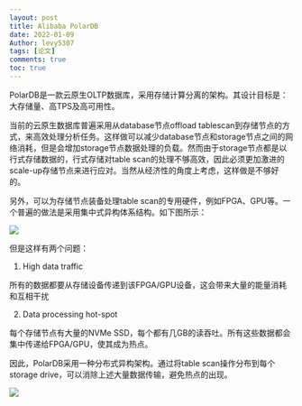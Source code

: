 ```yaml
---
layout: post
title: Alibaba PolarDB
date: 2022-01-09
Author: levy5307
tags: [论文]
comments: true
toc: true
---
```


PolarDB是一款云原生OLTP数据库，采用存储计算分离的架构。其设计目标是：大存储量、高TPS及高可用性。

当前的云原生数据库普遍采用从database节点offload tablescan到存储节点的方式，来高效处理分析任务。这样做可以减少database节点和storage节点之间的网络消耗，但是会增加storage节点数据处理的负载。然而由于storage节点都是以行式存储数据的，行式存储对table scan的处理不够高效，因此必须更加激进的scale-up存储节点来进行应对。当然从经济性的角度上考虑，这样做是不够好的。

另外，可以为存储节点装备处理table scan的专用硬件，例如FPGA、GPU等。一个普遍的做法是采用集中式异构体系结构。如下图所示：

![](../images/polardb-centralized.jpg)

但是这样有两个问题：

1. High data traffic

所有的数据都要从存储设备传递到该FPGA/GPU设备，这会带来大量的能量消耗和互相干扰

2. Data processing hot-spot

每个存储节点有大量的NVMe SSD，每个都有几GB的读吞吐。所有这些数据都会集中传递给FPGA/GPU，使其成为热点。

因此，PolarDB采用一种分布式异构架构。通过将table scan操作分布到每个storage drive，可以消除上述大量数据传输，避免热点的出现。

![](../images/polardb-distributed.jpg)

